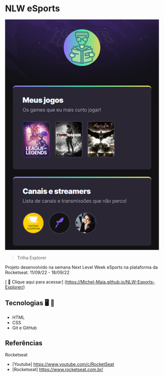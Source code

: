 
# NLW eSports 


![preview](./.github/preview.png)

>  Trilha Explorer

 Projeto desenvolvido na semana Next Level Week eSports na plataforma da Rocketseat. 
 11/09/22 - 18/09/22

[ 🔗 Clique aqui para acessar] (https://Michel-Maia.github.io/NLW-Esports-Explorer/)


 ## Tecnologias 🖥️ 🚀 

- HTML
- CSS
- Git e GitHub



## Referências 
Rocketseat

- [Youtube] https://www.youtube.com/c/RocketSeat
- [Rocketseat] https://www.rocketseat.com.br/



